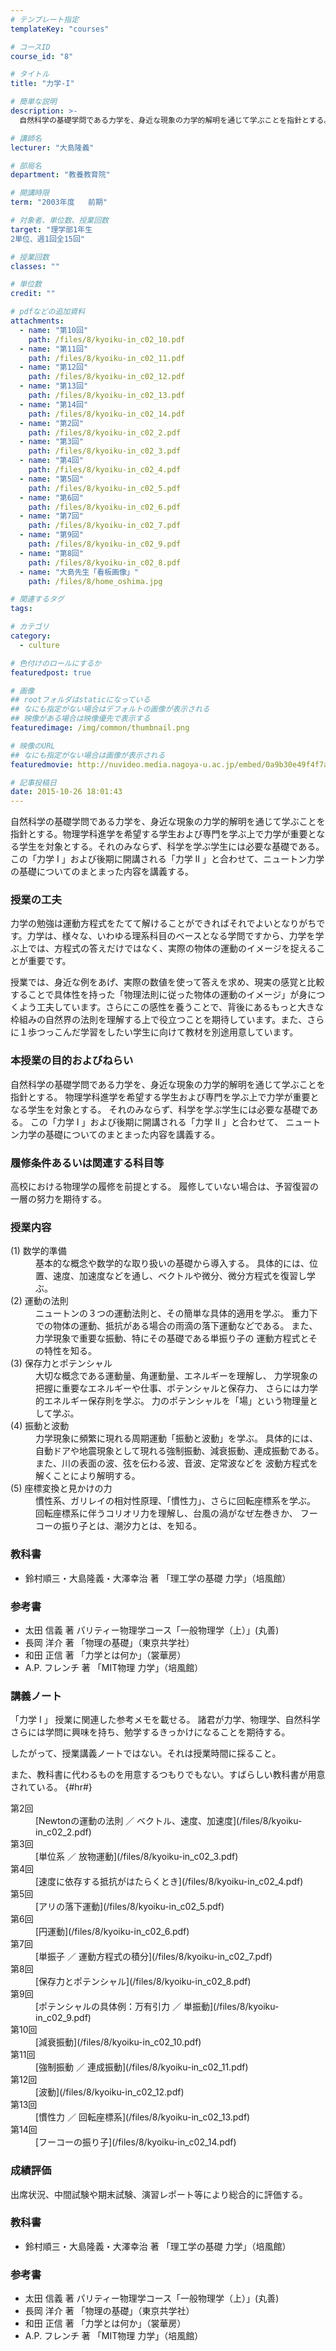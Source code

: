 ```yaml
---
# テンプレート指定
templateKey: "courses"

# コースID
course_id: "8"

# タイトル
title: "力学-I"

# 簡単な説明
description: >-
  自然科学の基礎学問である力学を、身近な現象の力学的解明を通じて学ぶことを指針とする。物理学科進学を希望する学生および専門を学ぶ上で力学が重要となる学生を対象とする。それのみならず、科学を学ぶ学生には必...

# 講師名
lecturer: "大島隆義"

# 部局名
department: "教養教育院"

# 開講時限
term: "2003年度	前期"

# 対象者、単位数、授業回数
target: "理学部1年生
2単位、週1回全15回"

# 授業回数
classes: ""

# 単位数
credit: ""

# pdfなどの追加資料
attachments: 
  - name: "第10回" 
    path: /files/8/kyoiku-in_c02_10.pdf
  - name: "第11回" 
    path: /files/8/kyoiku-in_c02_11.pdf
  - name: "第12回" 
    path: /files/8/kyoiku-in_c02_12.pdf
  - name: "第13回" 
    path: /files/8/kyoiku-in_c02_13.pdf
  - name: "第14回" 
    path: /files/8/kyoiku-in_c02_14.pdf
  - name: "第2回" 
    path: /files/8/kyoiku-in_c02_2.pdf
  - name: "第3回" 
    path: /files/8/kyoiku-in_c02_3.pdf
  - name: "第4回" 
    path: /files/8/kyoiku-in_c02_4.pdf
  - name: "第5回" 
    path: /files/8/kyoiku-in_c02_5.pdf
  - name: "第6回" 
    path: /files/8/kyoiku-in_c02_6.pdf
  - name: "第7回" 
    path: /files/8/kyoiku-in_c02_7.pdf
  - name: "第9回" 
    path: /files/8/kyoiku-in_c02_9.pdf
  - name: "第8回" 
    path: /files/8/kyoiku-in_c02_8.pdf
  - name: "大島先生「看板画像」" 
    path: /files/8/home_oshima.jpg

# 関連するタグ
tags:

# カテゴリ
category:
  - culture

# 色付けのロールにするか
featuredpost: true

# 画像
## rootフォルダはstaticになっている
## なにも指定がない場合はデフォルトの画像が表示される
## 映像がある場合は映像優先で表示する
featuredimage: /img/common/thumbnail.png

# 映像のURL
## なにも指定がない場合は画像が表示される
featuredmovie: http://nuvideo.media.nagoya-u.ac.jp/embed/0a9b30e49f4f7a575d761d4fa12c4a345de812d5

# 記事投稿日
date: 2015-10-26 18:01:43
---
```


自然科学の基礎学問である力学を、身近な現象の力学的解明を通じて学ぶことを指針とする。物理学科進学を希望する学生および専門を学ぶ上で力学が重要となる学生を対象とする。それのみならず、科学を学ぶ学生には必要な基礎である。この「力学 I 」および後期に開講される「力学 II 」と合わせて、ニュートン力学の基礎についてのまとまった内容を講義する。


### 授業の工夫

力学の勉強は運動方程式をたてて解けることができればそれでよいとなりがちです。力学は、様々な、いわゆる理系科目のベースとなる学問ですから、力学を学ぶ上では、方程式の答えだけではなく、実際の物体の運動のイメージを捉えることが重要です。

授業では、身近な例をあげ、実際の数値を使って答えを求め、現実の感覚と比較することで具体性を持った「物理法則に従った物体の運動のイメージ」が身につくよう工夫しています。さらにこの感性を養うことで、背後にあるもっと大きな枠組みの自然界の法則を理解する上で役立つことを期待しています。また、さらに１歩つっこんだ学習をしたい学生に向けて教材を別途用意しています。





### 本授業の目的およびねらい

自然科学の基礎学問である力学を、身近な現象の力学的解明を通じて学ぶことを指針とする。 物理学科進学を希望する学生および専門を学ぶ上で力学が重要となる学生を対象とする。 それのみならず、科学を学ぶ学生には必要な基礎である。 この「力学 I 」および後期に開講される「力学 II 」と合わせて、 ニュートン力学の基礎についてのまとまった内容を講義する。

### 履修条件あるいは関連する科目等

高校における物理学の履修を前提とする。 履修していない場合は、予習復習の一層の努力を期待する。

### 授業内容

<dl>
<dt>
(1) 数学的準備
</dt>

<dd>
基本的な概念や数学的な取り扱いの基礎から導入する。 具体的には、位置、速度、加速度などを通し、ベクトルや微分、微分方程式を復習し学ぶ。
</dd>

<dt>
(2) 運動の法則
</dt>

<dd>
ニュートンの３つの運動法則と、その簡単な具体的適用を学ぶ。 重力下での物体の運動、抵抗がある場合の雨滴の落下運動などである。 また、力学現象で重要な振動、特にその基礎である単振り子の 運動方程式とその特性を知る。
</dd>

<dt>
(3) 保存力とポテンシャル
</dt>

<dd>
大切な概念である運動量、角運動量、エネルギーを理解し、 力学現象の把握に重要なエネルギーや仕事、ポテンシャルと保存力、 さらには力学的エネルギー保存則を学ぶ。 力のポテンシャルを「場」という物理量として学ぶ。
</dd>

<dt>
(4) 振動と波動
</dt>

<dd>
力学現象に頻繁に現れる周期運動「振動と波動」を学ぶ。 具体的には、自動ドアや地震現象として現れる強制振動、減衰振動、連成振動である。 また、川の表面の波、弦を伝わる波、音波、定常波などを 波動方程式を解くことにより解明する。
</dd>

<dt>
(5) 座標変換と見かけの力
</dt>

<dd>
慣性系、ガリレイの相対性原理、「慣性力」、さらに回転座標系を学ぶ。 回転座標系に伴うコリオリ力を理解し、台風の渦がなぜ左巻きか、 フーコーの振り子とは、潮汐力とは、を知る。
</dd>
</dl>

### 教科書

* 鈴村順三・大島隆義・大澤幸治 著 「理工学の基礎 力学」（培風館）

### 参考書

* 太田 信義 著 パリティー物理学コース「一般物理学（上）」(丸善)
* 長岡 洋介 著 「物理の基礎」（東京共学社）
* 和田 正信 著 「力学とは何か」（裳華房）
* A.P. フレンチ 著 「MIT物理 力学」（培風館）





### 講義ノート

「力学 I 」 授業に関連した参考メモを載せる。 諸君が力学、物理学、自然科学さらには学問に興味を持ち、勉学するきっかけになることを期待する。

したがって、授業講義ノートではない。それは授業時間に採ること。

また、教科書に代わるものを用意するつもりでもない。すばらしい教科書が用意されている。 {#hr#}

<dl>
<dt>
第2回

<dd>
[Newtonの運動の法則 ／ ベクトル、速度、加速度](/files/8/kyoiku-in_c02_2.pdf) 
</dd>
</dt>

<dt>
第3回

<dd>
[単位系 ／ 放物運動](/files/8/kyoiku-in_c02_3.pdf) 
</dd>
</dt>

<dt>
第4回

<dd>
[速度に依存する抵抗がはたらくとき](/files/8/kyoiku-in_c02_4.pdf) 
</dd>
</dt>

<dt>
第5回

<dd>
[アリの落下運動](/files/8/kyoiku-in_c02_5.pdf) 
</dd>
</dt>

<dt>
第6回

<dd>
[円運動](/files/8/kyoiku-in_c02_6.pdf) 
</dd>
</dt>

<dt>
第7回

<dd>
[単振子 ／ 運動方程式の積分](/files/8/kyoiku-in_c02_7.pdf) 
</dd>
</dt>

<dt>
第8回

<dd>
[保存力とポテンシャル](/files/8/kyoiku-in_c02_8.pdf) 
</dd>
</dt>

<dt>
第9回

<dd>
[ポテンシャルの具体例：万有引力 ／ 単振動](/files/8/kyoiku-in_c02_9.pdf) 
</dd>
</dt>

<dt>
第10回

<dd>
[減衰振動](/files/8/kyoiku-in_c02_10.pdf) 
</dd>
</dt>

<dt>
第11回

<dd>
[強制振動 ／ 連成振動](/files/8/kyoiku-in_c02_11.pdf) 
</dd>
</dt>

<dt>
第12回

<dd>
[波動](/files/8/kyoiku-in_c02_12.pdf) 
</dd>
</dt>

<dt>
第13回

<dd>
[慣性力 ／ 回転座標系](/files/8/kyoiku-in_c02_13.pdf) 
</dd>
</dt>

<dt>
第14回

<dd>
[フーコーの振り子](/files/8/kyoiku-in_c02_14.pdf) 
</dd>
</dt>





### 成績評価

出席状況、中間試験や期末試験、演習レポート等により総合的に評価する。


### 教科書

* 鈴村順三・大島隆義・大澤幸治 著 「理工学の基礎 力学」（培風館）

### 参考書

* 太田 信義 著 パリティー物理学コース「一般物理学（上）」(丸善)
* 長岡 洋介 著 「物理の基礎」（東京共学社）
* 和田 正信 著 「力学とは何か」（裳華房）
* A.P. フレンチ 著 「MIT物理 力学」（培風館）